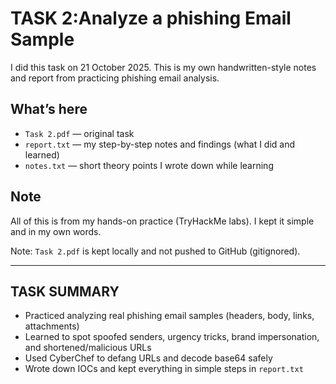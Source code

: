 # TASK 2:Analyze a phishing Email Sample

I did this task on 21 October 2025. This is my own handwritten-style notes and report from practicing phishing email analysis.

## What’s here
- `Task 2.pdf` — original task
- `report.txt` — my step-by-step notes and findings (what I did and learned)
- `notes.txt` — short theory points I wrote down while learning

## Note
All of this is from my hands-on practice (TryHackMe labs). I kept it simple and in my own words.

Note: `Task 2.pdf` is kept locally and not pushed to GitHub (gitignored).

---

## TASK SUMMARY

- Practiced analyzing real phishing email samples (headers, body, links, attachments)
- Learned to spot spoofed senders, urgency tricks, brand impersonation, and shortened/malicious URLs
- Used CyberChef to defang URLs and decode base64 safely
- Wrote down IOCs and kept everything in simple steps in `report.txt`